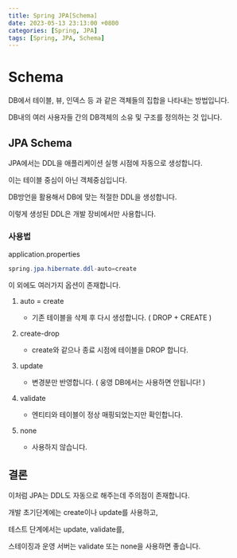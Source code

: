 ```yaml
---
title: Spring JPA[Schema]
date: 2023-05-13 23:13:00 +0800
categories: [Spring, JPA]
tags: [Spring, JPA, Schema]
---
```


# Schema
DB에서 테이블, 뷰, 인덱스 등 과 같은 객체들의 집합을 나타내는 방법입니다.<br/>

DB내의 여러 사용자들 간의 DB객체의 소유 및 구조를 정의하는 것 입니다.

## JPA Schema
JPA에서는 DDL을 애플리케이션 실행 시점에 자동으로 생성합니다.

이는 테이블 중심이 아닌 객체중심입니다.

DB방언을 활용해서 DB에 맞는 적절한 DDL을 생성합니다.

이렇게 생성된 DDL은 개발 장비에서만 사용합니다.

### 사용법
application.properties
```java
spring.jpa.hibernate.ddl-auto=create
```
이 외에도 여러가지 옵션이 존재합니다.
1. auto = create
    - 기존 테이블을 삭제 후 다시 생성합니다. ( DROP + CREATE )

2. create-drop
    - create와 같으나 종료 시점에 테이블을 DROP 합니다.

3. update
    - 변경분만 반영합니다. ( 웅영 DB에서는 사용하면 안됩니다! )

4. validate
    - 엔티티와 테이블이 정상 매핑되었는지만 확인합니다.

5. none
    - 사용하지 않습니다.

## 결론
이처럼 JPA는 DDL도 자동으로 해주는데 주의점이 존재합니다.<br/>

개발 초기단계에는 create이나 update를 사용하고,<br/>

테스트 단계에서는 update, validate를,<br/>

스테이징과 운영 서버는 validate 또는 none을 사용하면 좋습니다.<br/>